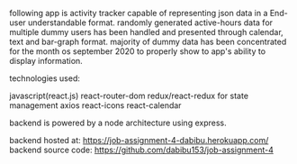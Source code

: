 following app is activity tracker capable of representing json data in a End-user understandable format.
randomly generated active-hours data for multiple dummy users has been handled and presented through calendar, text and bar-graph format.
majority of dummy data has been concentrated for the month os september 2020 to properly show to app's ability to display information.

technologies used:
  
  javascript(react.js)
  react-router-dom
  redux/react-redux for state management
  axios
  react-icons
  react-calendar
 
backend is powered by a node architecture using express.

backend hosted at: https://job-assignment-4-dabibu.herokuapp.com/
backend source code: https://github.com/dabibu153/job-assignment-4
  
